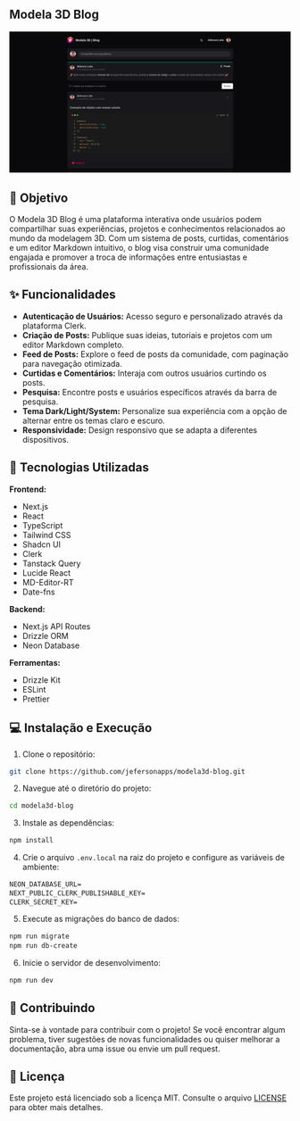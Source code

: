 ## Modela 3D Blog

<div align="center">
  <img src="public/assets/screenshot.png" alt="Demonstração da aplicação">
</div>

## 🎯 Objetivo

O Modela 3D Blog é uma plataforma interativa onde usuários podem compartilhar suas experiências, projetos e conhecimentos relacionados ao mundo da modelagem 3D. Com um sistema de posts, curtidas, comentários e um editor Markdown intuitivo, o blog visa construir uma comunidade engajada e promover a troca de informações entre entusiastas e profissionais da área.

## ✨ Funcionalidades

- **Autenticação de Usuários:** Acesso seguro e personalizado através da plataforma Clerk.
- **Criação de Posts:** Publique suas ideias, tutoriais e projetos com um editor Markdown completo.
- **Feed de Posts:** Explore o feed de posts da comunidade, com paginação para navegação otimizada.
- **Curtidas e Comentários:** Interaja com outros usuários curtindo os posts.
- **Pesquisa:** Encontre posts e usuários específicos através da barra de pesquisa.
- **Tema Dark/Light/System:** Personalize sua experiência com a opção de alternar entre os temas claro e escuro.
- **Responsividade:** Design responsivo que se adapta a diferentes dispositivos.

## 🚀 Tecnologias Utilizadas

**Frontend:**

- Next.js
- React
- TypeScript
- Tailwind CSS
- Shadcn UI
- Clerk
- Tanstack Query
- Lucide React
- MD-Editor-RT
- Date-fns

**Backend:**

- Next.js API Routes
- Drizzle ORM
- Neon Database

**Ferramentas:**

- Drizzle Kit
- ESLint
- Prettier

## 💻 Instalação e Execução

1. Clone o repositório:

```bash
git clone https://github.com/jefersonapps/modela3d-blog.git
```

2. Navegue até o diretório do projeto:

```bash
cd modela3d-blog
```

3. Instale as dependências:

```bash
npm install
```

4. Crie o arquivo `.env.local` na raiz do projeto e configure as variáveis de ambiente:

```
NEON_DATABASE_URL=
NEXT_PUBLIC_CLERK_PUBLISHABLE_KEY=
CLERK_SECRET_KEY=
```

5. Execute as migrações do banco de dados:

```bash
npm run migrate
npm run db-create
```

6. Inicie o servidor de desenvolvimento:

```bash
npm run dev
```

## 🤝 Contribuindo

Sinta-se à vontade para contribuir com o projeto! Se você encontrar algum problema, tiver sugestões de novas funcionalidades ou quiser melhorar a documentação, abra uma issue ou envie um pull request.

## 📝 Licença

Este projeto está licenciado sob a licença MIT. Consulte o arquivo [LICENSE](LICENSE) para obter mais detalhes.
